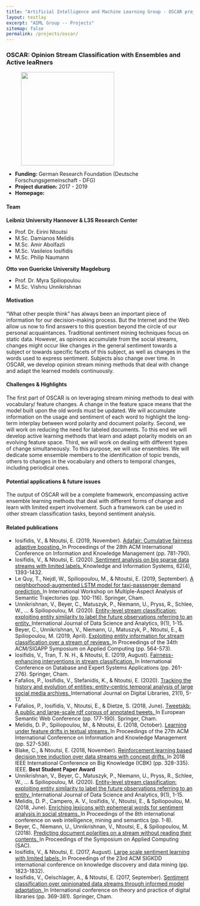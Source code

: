 ```yaml
---
title: "Artificial Intelligence and Machine Learning Group - OSCAR project"
layout: textlay
excerpt: "AIML Group -- Projects"
sitemap: false
permalink: /projects/oscar/
---
```


### OSCAR: Opinion Stream Classification with Ensembles and Active leaRners
<div>
<figure class="fourth">
  <img src="{{ site.url }}{{ site.baseurl }}/images/logopic/logo-dfg.jpg" style="width: 250px">  
</figure>
</div>

- <b>Funding: </b> German Research Foundation (Deutsche Forschungsgemeinschaft - DFG)
- <b>Project duration: </b> 2017 - 2019
- <b>Homepage: </b> 

#### Team
<b> Leibniz University Hannover & L3S Research Center </b>

- Prof. Dr. Eirini Ntoutsi
- M.Sc. Damianos Melidis
- M.Sc. Amir Abolfazli
- M.Sc. Vasileios Iosifidis
- M.Sc. Philip Naumann

<b> Otto von Guericke University Magdeburg </b>
- Prof. Dr. Myra Spiliopoulou
- M.Sc. Vishnu Unnikrishnan

#### Motivation
“What other people think” has always been an important piece of information for our decision-making process. But the Internet and the Web allow us now to find answers to this question beyond the circle of our personal acquaintances. Traditional sentiment mining techniques focus on static data. However, as opinions accumulate from the social streams, changes might occur like changes in the general sentiment towards a subject or towards specific facets of this subject, as well as changes in the words used to express sentiment. Subjects also change over time. In OSCAR, we develop opinion stream mining methods that deal with change and adapt the learned models continuously.

#### Challenges & Highlights
The first part of OSCAR is on leveraging stream mining methods to deal with vocabulary/ feature changes. A change in the feature space means that the model built upon the old words must be updated. We will accumulate information on the usage and sentiment of each word to highlight the long-term interplay between word polarity and document polarity. Second, we will work on reducing the need for labeled documents. To this end we will develop active learning methods that learn and adapt polarity models on an evolving feature space. Third, we will work on dealing with different types of change simultaneously. To this purpose, we will use ensembles. We will dedicate some ensemble members to the identification of topic trends, others to changes in the vocabulary and others to temporal changes, including periodical ones.

#### Potential applications & future issues
The output of OSCAR will be a complete framework, encompassing active ensemble learning methods that deal with different forms of change and learn with limited expert involvement. Such a framework can be used in other stream classification tasks, beyond sentiment analysis.


#### Related publications
- Iosifidis, V., & Ntoutsi, E. (2019, November). <a href = "https://dl.acm.org/doi/abs/10.1145/3357384.3357974"> Adafair: Cumulative fairness adaptive boosting. </a> In Proceedings of the 28th ACM International Conference on Information and Knowledge Management (pp. 781-790).
- Iosifidis, V., & Ntoutsi, E. (2020).<a href = "https://link.springer.com/article/10.1007/s10115-019-01392-9"> Sentiment analysis on big sparse data streams with limited labels. </a> Knowledge and Information Systems, 62(4), 1393-1432.
- Le Quy, T., Nejdl, W., Spiliopoulou, M., & Ntoutsi, E. (2019, September). <a href = "https://link.springer.com/chapter/10.1007/978-3-030-38081-6_8"> A neighborhood-augmented LSTM model for taxi-passenger demand prediction. </a> In International Workshop on Multiple-Aspect Analysis of Semantic Trajectories (pp. 100-116). Springer, Cham.
- Unnikrishnan, V., Beyer, C., Matuszyk, P., Niemann, U., Pryss, R., Schlee, W., ... & Spiliopoulou, M. (2020). <a href ="https://link.springer.com/article/10.1007/s41060-019-00177-1"> Entity-level stream classification: exploiting entity similarity to label the future observations referring to an entity. </a> International Journal of Data Science and Analytics, 9(1), 1-15.
- Beyer, C., Unnikrishnan, V., Niemann, U., Matuszyk, P., Ntoutsi, E., & Spiliopoulou, M. (2019, April). <a href = "https://dl.acm.org/doi/abs/10.1145/3297280.3297333"> Exploiting entity information for stream classification over a stream of reviews. </a> In Proceedings of the 34th ACM/SIGAPP Symposium on Applied Computing (pp. 564-573).
- Iosifidis, V., Tran, T. N. H., & Ntoutsi, E. (2019, August). <a href = "https://link.springer.com/chapter/10.1007/978-3-030-27615-7_20"> Fairness-enhancing interventions in stream classification. </a> In International Conference on Database and Expert Systems Applications (pp. 261-276). Springer, Cham. 
- Fafalios, P., Iosifidis, V., Stefanidis, K., & Ntoutsi, E. (2020). <a href ="https://link.springer.com/article/10.1007/s00799-018-0257-7"> Tracking the history and evolution of entities: entity-centric temporal analysis of large social media archives. </a> International Journal on Digital Libraries, 21(1), 5-17.
- Fafalios, P., Iosifidis, V., Ntoutsi, E., & Dietze, S. (2018, June). <a href ="https://link.springer.com/chapter/10.1007/978-3-319-93417-4_12"> Tweetskb: A public and large-scale rdf corpus of annotated tweets. </a> In European Semantic Web Conference (pp. 177-190). Springer, Cham.
- Melidis, D. P., Spiliopoulou, M., & Ntoutsi, E. (2018, October). <a href ="https://dl.acm.org/doi/abs/10.1145/3269206.3271717"> Learning under feature drifts in textual streams. </a> In Proceedings of the 27th ACM International Conference on Information and Knowledge Management (pp. 527-536).
- Blake, C., & Ntoutsi, E. (2018, November). <a href = "https://ieeexplore.ieee.org/abstract/document/8588810/"> Reinforcement learning based decision tree induction over data streams with concept drifts. </a> In 2018 IEEE International Conference on Big Knowledge (ICBK) (pp. 328-335). IEEE. <b>Best Student Paper Award </b>
- Unnikrishnan, V., Beyer, C., Matuszyk, P., Niemann, U., Pryss, R., Schlee, W., ... & Spiliopoulou, M. (2020). <a href = "https://link.springer.com/article/10.1007/s41060-019-00177-1"> Entity-level stream classification: exploiting entity similarity to label the future observations referring to an entity. </a> International Journal of Data Science and Analytics, 9(1), 1-15.
- Melidis, D. P., Campero, A. V., Iosifidis, V., Ntoutsi, E., & Spiliopoulou, M. (2018, June). <a href = "https://dl.acm.org/doi/abs/10.1145/3227609.3227664">  Enriching lexicons with ephemeral words for sentiment analysis in social streams. </a> In Proceedings of the 8th international conference on web intelligence, mining and semantics (pp. 1-8).
- Beyer, C., Niemann, U., Unnikrishnan, V., Ntoutsi, E., & Spiliopoulou, M. (2018). <a href ="https://www.cs.waikato.ac.nz/~abifet/SAC2018/"> Predicting document polarities on a stream without reading their contents. </a> In Proceedings of the Symposium on Applied Computing (SAC).
- Iosifidis, V., & Ntoutsi, E. (2017, August). <a href ="https://dl.acm.org/doi/abs/10.1145/3097983.3098159"> Large scale sentiment learning with limited labels. </a>In Proceedings of the 23rd ACM SIGKDD international conference on knowledge discovery and data mining (pp. 1823-1832).
- Iosifidis, V., Oelschlager, A., & Ntoutsi, E. (2017, September). <a href = "https://link.springer.com/chapter/10.1007/978-3-319-67008-9_29"> Sentiment classification over opinionated data streams through informed model adaptation. </a>In International conference on theory and practice of digital libraries (pp. 369-381). Springer, Cham.
